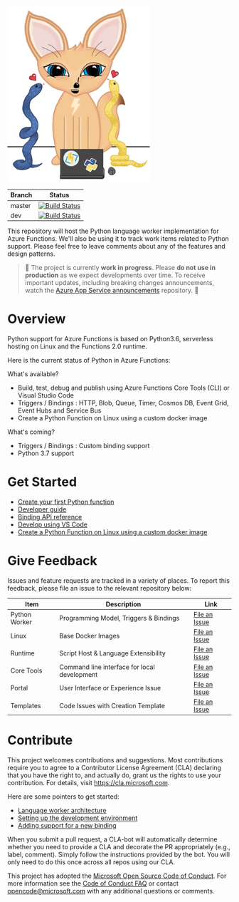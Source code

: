 <img src="Functions.Fox.Python.png" width = "320" alt="Functions Fox Header Image">

|Branch|Status|
|---|---|
|master|[![Build Status](https://azfunc.visualstudio.com/Azure%20Functions%20Python/_apis/build/status/Azure%20Functions%20Python-CI?branchName=master)](https://azfunc.visualstudio.com/Azure%20Functions%20Python/_build/latest?definitionId=3&branchName=master)|
|dev|[![Build Status](https://azfunc.visualstudio.com/Azure%20Functions%20Python/_apis/build/status/Azure%20Functions%20Python-CI?branchName=dev)](https://azfunc.visualstudio.com/Azure%20Functions%20Python/_build/latest?definitionId=3&branchName=dev)|

This repository will host the Python language worker implementation for Azure Functions. We'll also be using it to track work items related to Python support. Please feel free to leave comments about any of the features and design patterns.

> :construction: The project is currently **work in progress**. Please **do not use in production** as we expect developments over time. To receive important updates, including breaking changes announcements, watch the [Azure App Service announcements](https://github.com/Azure/app-service-announcements/issues) repository. :construction:

# Overview

Python support for Azure Functions is based on Python3.6, serverless hosting on Linux and the Functions 2.0 runtime.

Here is the current status of Python in Azure Functions:

What's available?

- Build, test, debug and publish using Azure Functions Core Tools (CLI) or Visual Studio Code
- Triggers / Bindings : HTTP, Blob, Queue, Timer, Cosmos DB, Event Grid, Event Hubs and Service Bus
- Create a Python Function on Linux using a custom docker image

What's coming?

- Triggers / Bindings : Custom binding support
- Python 3.7 support

# Get Started

- [Create your first Python function](https://docs.microsoft.com/en-us/azure/azure-functions/functions-create-first-function-python)
- [Developer guide](https://docs.microsoft.com/en-us/azure/azure-functions/functions-reference-python)
- [Binding API reference](https://docs.microsoft.com/en-us/python/api/azure-functions/azure.functions?view=azure-python)
- [Develop using VS Code](https://docs.microsoft.com/en-us/azure/azure-functions/functions-create-first-function-vs-code)
- [Create a Python Function on Linux using a custom docker image](https://docs.microsoft.com/en-us/azure/azure-functions/functions-create-function-linux-custom-image)

# Give Feedback

Issues and feature requests are tracked in a variety of places. To report this feedback, please file an issue to the relevant repository below:

|Item|Description|Link|
|----|-----|-----|
| Python Worker | Programming Model, Triggers & Bindings |[File an Issue](https://github.com/Azure/azure-functions-python-worker/issues)|
| Linux | Base Docker Images |[File an Issue](https://github.com/Azure/azure-functions-docker/issues)|
| Runtime | Script Host & Language Extensibility |[File an Issue](https://github.com/Azure/azure-functions-host/issues)|
| Core Tools | Command line interface for local development |[File an Issue](https://github.com/Azure/azure-functions-core-tools/issues)|
| Portal | User Interface or Experience Issue |[File an Issue](https://github.com/azure/azure-functions-ux/issues)|
| Templates | Code Issues with Creation Template |[File an Issue](https://github.com/Azure/azure-functions-templates/issues)|

# Contribute

This project welcomes contributions and suggestions.  Most contributions require you to agree to a
Contributor License Agreement (CLA) declaring that you have the right to, and actually do, grant us
the rights to use your contribution. For details, visit https://cla.microsoft.com.

Here are some pointers to get started:

- [Language worker architecture](https://github.com/Azure/azure-functions-python-worker/wiki/Worker-Architecture)
- [Setting up the development environment](https://github.com/Azure/azure-functions-python-worker/wiki/Contributor-Guide)
- [Adding support for a new binding](https://github.com/Azure/azure-functions-python-worker/wiki/Adding-support-for-a-new-binding-type)

When you submit a pull request, a CLA-bot will automatically determine whether you need to provide
a CLA and decorate the PR appropriately (e.g., label, comment). Simply follow the instructions
provided by the bot. You will only need to do this once across all repos using our CLA.

This project has adopted the [Microsoft Open Source Code of Conduct](https://opensource.microsoft.com/codeofconduct/).
For more information see the [Code of Conduct FAQ](https://opensource.microsoft.com/codeofconduct/faq/) or
contact [opencode@microsoft.com](mailto:opencode@microsoft.com) with any additional questions or comments.
